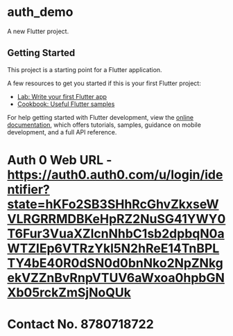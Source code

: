 # auth_demo

A new Flutter project.

## Getting Started

This project is a starting point for a Flutter application.

A few resources to get you started if this is your first Flutter project:

- [Lab: Write your first Flutter app](https://docs.flutter.dev/get-started/codelab)
- [Cookbook: Useful Flutter samples](https://docs.flutter.dev/cookbook)

For help getting started with Flutter development, view the
[online documentation](https://docs.flutter.dev/), which offers tutorials,
samples, guidance on mobile development, and a full API reference.

# Auth 0 Web URL - https://auth0.auth0.com/u/login/identifier?state=hKFo2SB3SHhRcGhvZkxseWVLRGRRMDBKeHpRZ2NuSG41YWY0T6Fur3VuaXZlcnNhbC1sb2dpbqN0aWTZIEp6VTRzYkl5N2hReE14TnBPLTY4bE40R0dSN0d0bnNko2NpZNkgekVZZnBvRnpVTUV6aWxoa0hpbGNXb05rckZmSjNoQUk

# Contact No. 8780718722 
